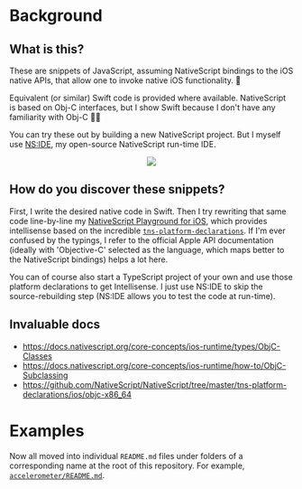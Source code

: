 # Background

## What is this?

These are snippets of JavaScript, assuming NativeScript bindings to the iOS native APIs, that allow one to invoke native iOS functionality. 📲

Equivalent (or similar) Swift code is provided where available. NativeScript is based on Obj-C interfaces, but I show Swift because I don't have any familiarity with Obj-C 🤷‍♂️

You can try these out by building a new NativeScript project. But I myself use [NS:IDE](https://github.com/shirakaba/nside), my open-source NativeScript run-time IDE.

<p align="center">
    <a href="https://twitter.com/intent/follow?screen_name=LinguaBrowse">
        <img src="https://img.shields.io/twitter/follow/LinguaBrowse.svg?style=social&logo=twitter">
    </a>
</p>

## How do you discover these snippets?

First, I write the desired native code in Swift. Then I try rewriting that same code line-by-line my [NativeScript Playground for iOS](https://shirakaba.github.io/NSIDE/ios/index.html), which provides intellisense based on the incredible [`tns-platform-declarations`](https://github.com/NativeScript/NativeScript/tree/master/tns-platform-declarations/ios/objc-x86_64). If I'm ever confused by the typings, I refer to the official Apple API documentation (ideally with 'Objective-C' selected as the language, which maps better to the NativeScript bindings) helps a lot here.

You can of course also start a TypeScript project of your own and use those platform declarations to get Intellisense. I just use NS:IDE to skip the source-rebuilding step (NS:IDE allows you to test the code at run-time).

## Invaluable docs

* https://docs.nativescript.org/core-concepts/ios-runtime/types/ObjC-Classes
* https://docs.nativescript.org/core-concepts/ios-runtime/how-to/ObjC-Subclassing
* https://github.com/NativeScript/NativeScript/tree/master/tns-platform-declarations/ios/objc-x86_64

# Examples

Now all moved into individual `README.md` files under folders of a corresponding name at the root of this repository. For example, [`accelerometer/README.md`](https://github.com/shirakaba/nativescript-grimoire/blob/master/accelerometer/README.md).
